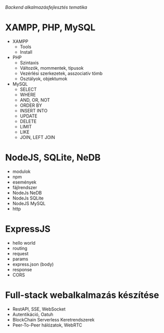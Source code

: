 _Backend alkalmazásfejlesztés tematika_

# XAMPP, PHP, MySQL

- XAMPP
  - Tools
  - Install
- PHP
  - Szintaxis
  - Változók, mommentek, típusok
  - Vezérlési szerkezetek, asszociatív tömb
  - Osztályok, objektumok
- MySQL
  - SELECT
  - WHERE
  - AND, OR, NOT
  - ORDER BY
  - INSERT INTO
  - UPDATE
  - DELETE
  - LIMIT
  - LIKE
  - JOIN, LEFT JOIN

# NodeJS, SQLite, NeDB

- modulok
- npm
- események
- fájlrendszer
- NodeJs NeDB
- NodeJs SQLite
- NodeJS MySQL
- http

# ExpressJS

- hello world
- routing
- request
- params
- express.json (body)
- response
- CORS

# Full-stack webalkalmazás készítése

- RestAPI, SSE, WebSocket
- Autentikáció, Oatuh
- BlockChain Serverless Keretrendszerek
- Peer-To-Peer hálózatok, WebRTC
